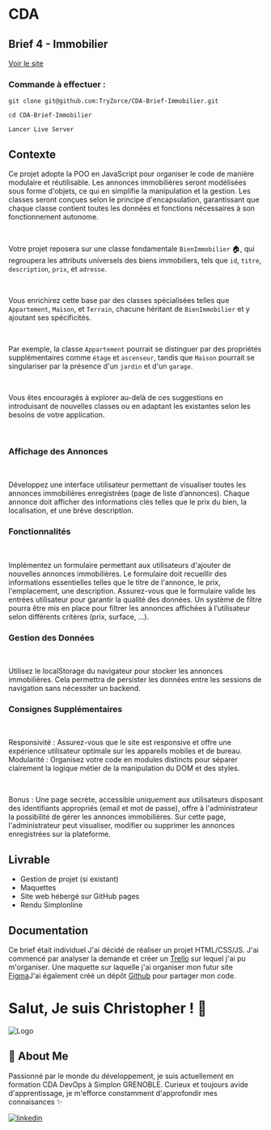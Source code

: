 
# CDA

## Brief 4 - Immobilier

[Voir le site](https://github.com/TryZorce/CDA-Brief-Immobilier)
### Commande à effectuer :

```shell
git clone git@github.com:TryZorce/CDA-Brief-Immobilier.git
```

```shell
cd CDA-Brief-Immobilier
```

```shell
Lancer Live Server
```


## Contexte


Ce projet adopte la POO en JavaScript pour organiser le code de manière modulaire et réutilisable. Les annonces immobilières seront modélisées sous forme d'objets, ce qui en simplifie la manipulation et la gestion. Les classes seront conçues selon le principe d'encapsulation, garantissant que chaque classe contient toutes les données et fonctions nécessaires à son fonctionnement autonome.

​

Votre projet reposera sur une classe fondamentale `BienImmobilier` 🏠, qui regroupera les attributs universels des biens immobiliers, tels que `id`, `titre`, `description`, `prix`, et `adresse`.

​

Vous enrichirez cette base par des classes spécialisées telles que `Appartement`, `Maison`, et `Terrain`, chacune héritant de `BienImmobilier` et y ajoutant ses spécificités.

​

Par exemple, la classe `Appartement` pourrait se distinguer par des propriétés supplémentaires comme `étage` et `ascenseur`, tandis que `Maison` pourrait se singulariser par la présence d'un `jardin` et d'un `garage`.

​

Vous êtes encouragés à explorer au-delà de ces suggestions en introduisant de nouvelles classes ou en adaptant les existantes selon les besoins de votre application.

​

### Affichage des Annonces

​

Développez une interface utilisateur permettant de visualiser toutes les annonces immobilières enregistrées (page de liste d’annonces).
Chaque annonce doit afficher des informations clés telles que le prix du bien, la localisation, et une brève description.
​

### Fonctionnalités

​

Implémentez un formulaire permettant aux utilisateurs d'ajouter de nouvelles annonces immobilières. Le formulaire doit recueillir des informations essentielles telles que le titre de l'annonce, le prix, l'emplacement, une description.
Assurez-vous que le formulaire valide les entrées utilisateur pour garantir la qualité des données.
Un système de filtre pourra être mis en place pour filtrer les annonces affichées à l’utilisateur selon différents critères (prix, surface, …).
​

### Gestion des Données

​

Utilisez le localStorage du navigateur pour stocker les annonces immobilières. Cela permettra de persister les données entre les sessions de navigation sans nécessiter un backend.
​

### Consignes Supplémentaires

​

Responsivité : Assurez-vous que le site est responsive et offre une expérience utilisateur optimale sur les appareils mobiles et de bureau.
Modularité : Organisez votre code en modules distincts pour séparer clairement la logique métier de la manipulation du DOM et des styles.
​

​

Bonus : Une page secrète, accessible uniquement aux utilisateurs disposant des identifiants appropriés (email et mot de passe), offre à l'administrateur la possibilité de gérer les annonces immobilières. Sur cette page, l'administrateur peut visualiser, modifier ou supprimer les annonces enregistrées sur la plateforme.
## Livrable

- Gestion de projet (si existant)
- Maquettes
- Site web hébergé sur GitHub pages
- Rendu Simplonline
## Documentation

Ce brief était individuel
J'ai décidé de réaliser un projet HTML/CSS/JS. J'ai commencé par analyser la demande et créer un [Trello](https://trello.com/invite/b/1G4Xw3x7/ATTI32fad9338773790e3c80a5219d86890bDE64201A/cda-immobilier) sur lequel j'ai pu m'organiser. 
Une maquette sur laquelle j'ai organiser mon futur site [Figma](https://www.figma.com/file/bBiBcWsDxLaR8rtO0wsytu/CDA---Immobilier?type=design&mode=design&t=BvrNLqw281hbnpoX-1)J'ai également créé un dépôt [Github](https://github.com/TryZorce/CDA-Brief-Immobilier) pour partager mon code.

# Salut, Je suis Christopher ! 👋

![Logo](
https://media.licdn.com/dms/image/C4E03AQGbRVcmls4Y1Q/profile-displayphoto-shrink_200_200/0/1615815347656?e=1712188800&v=beta&t=nZDFtN8p9P2S0w6OPWaCmFE7dZZmYHkuagCXHzo_0aE)


## 🚀 About Me

Passionné par le monde du développement, je suis actuellement en formation CDA DevOps à Simplon GRENOBLE. Curieux et toujours avide d'apprentissage, je m'efforce constamment d'approfondir mes connaisances ✨


[![linkedin](https://img.shields.io/badge/linkedin-0A66C2?style=for-the-badge&logo=linkedin&logoColor=white)](https://www.linkedin.com/)
